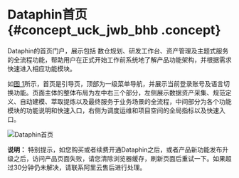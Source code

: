 # Dataphin首页 {#concept_uck_jwb_bhb .concept}

Dataphin的首页门户，展示包括 数仓规划、研发工作台、资产管理及主题式服务的全流程功能，帮助用户在正式开始工作前系统地了解产品功能架构，并根据需求快速进入相应功能模块。

如[图 1](#fig_md3_cwc_bhb)所示，首页是引导页，顶部为一级菜单导航，并展示当前登录账号及语言切换功能。页面主体的整体布局为左中右三个部分，左侧展示数据资产采集、规范定义、自动建模、萃取提炼以及最终服务于业务场景的全流程，中间部分为各个功能模块的功能说明和快速入口，右侧为调度运维和项目空间的全局指标以及快速入口。

![](images/40422_zh-CN.png "Dataphin首页")

**说明：** 特别提示，如您购买或者续费开通Dataphin之后，或者产品新功能发布升级之后，访问产品页面失败，请您清除浏览器缓存，刷新页面后重试一下。如果超过30分钟仍未解决，请联系阿里云售后进行处理。

